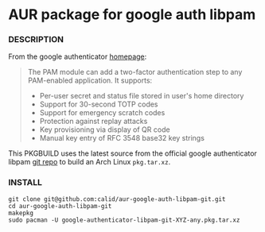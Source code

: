 # AUR package for google auth libpam #

### DESCRIPTION ###

From the google authenticator [homepage](https://code.google.com/p/google-authenticator/):
> The PAM module can add a two-factor authentication step to any PAM-enabled application. It supports:
>
>    * Per-user secret and status file stored in user's home directory
>    * Support for 30-second TOTP codes
>    * Support for emergency scratch codes
>    * Protection against replay attacks
>    * Key provisioning via display of QR code
>    * Manual key entry of RFC 3548 base32 key strings

This PKGBUILD uses the latest source from the official google authenticator libpam [git repo](http://code.google.com/p/google-authenticator/source/checkout) to build an Arch Linux ``pkg.tar.xz``.

### INSTALL ###
    git clone git@github.com:calid/aur-google-auth-libpam-git.git
    cd aur-google-auth-libpam-git
    makepkg
    sudo pacman -U google-authenticator-libpam-git-XYZ-any.pkg.tar.xz


